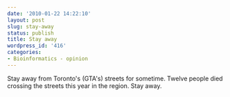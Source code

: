 ```yaml
---
date: '2010-01-22 14:22:10'
layout: post
slug: stay-away
status: publish
title: Stay away
wordpress_id: '416'
categories:
- Bioinformatics - opinion
---
```


Stay away from Toronto's (GTA's) streets for sometime. Twelve people died crossing the streets this year in the region. Stay away.
